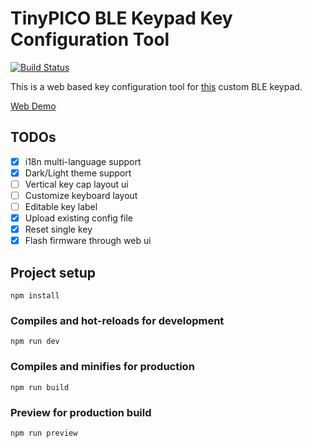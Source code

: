 # TinyPICO BLE Keypad Key Configuration Tool

[![Build Status](https://app.travis-ci.com/DriftKingTW/TinyPICO-BLE-Keypad-Key-Configuration-Tool.svg?branch=master)](https://app.travis-ci.com/DriftKingTW/TinyPICO-BLE-Keypad-Key-Configuration-Tool)

This is a web based key configuration tool for [this](https://github.com/DriftKingTW/TinyPICO-BLE-Keypad) custom BLE keypad.

[Web Demo](https://github.com/DriftKingTW/TinyPICO-BLE-Keypad-Key-Configuration-Tool)

## TODOs

- [x] i18n multi-language support
- [x] Dark/Light theme support
- [ ] Vertical key cap layout ui
- [ ] Customize keyboard layout
- [ ] Editable key label
- [x] Upload existing config file
- [x] Reset single key
- [x] Flash firmware through web ui

## Project setup

```shell
npm install
```

### Compiles and hot-reloads for development

```shell
npm run dev
```

### Compiles and minifies for production

```shell
npm run build
```

### Preview for production build

```shell
npm run preview
```
